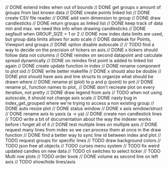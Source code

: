 // DONE extend index when out of bounds
// DONE get groups x amount of groups from last known data
// DONE create points linked list
// DONE create CSV file reader
// DONE add xwin dimension to group
// DONE draw candlesticks
// DONE return groups as linked list
// DONE keep track of data min and max. we need this info when drawing candlesticks
// DONE segfault when GROUP_SIZE = 1 or 2
// DONE now index data limits are used, but group data limits allows for auto scale
// DONE dataleak for Points, Viewport and groups
// DONE option disable autoscale
//
// TODO find a way to decide on the precision of tickers on axis
// DONE x tickers should follow data not columns
// DONE reindex on second datapoint and calculate spread dynamically
// DONE on reindex first point is added to linked list again
// DONE create update function in index
// DONE rename component to plot oid
// DONE write better makefile
// DONE x should also be double
// DONE plot should have axis and line structs to organize what should be drawn where
// DONE rename pl (plot) to p and p (point) to pnt
// DONE rename pl_ function names to plot_
// DONE don't recreate plot on every iteration, not pretty
// DONE draw legend from axis
// TODO when not using autoscale, it should not change axis scale
// DONE nasty bug in index_get_grouped where we're trying to access a non existing group
// DONE auto resize plot
// DONE status window
// DONE x axis window/struct
// DONE rename axis to yaxis (a -> ya)
// DONE create non candlestick lines
// TODO write a bit of documentation about the way the indexer works before i forget all of it
// DONE test multiple lines on multiple axis
// DONE request many lines from index so we can process them at once in the draw function
// DONE find a better way to sync line id between index and plot
// TODO request groups for specific lines
// TODO draw background colors
// TODO json free all objects
// TODO curses menu system
// TODO fix weird updated candles on new data
// TODO cli switches to select ticker
// TODO Multi row plots
// TODO order book
// DONE volume as second line on left axis
// TODO show/hide lines/axis
